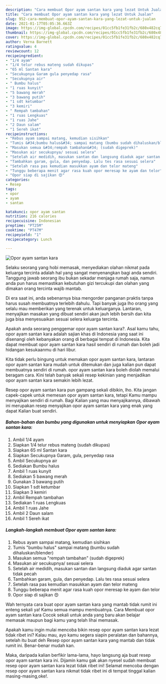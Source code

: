 ```yaml
---
description: "Cara membuat Opor ayam santan kara yang lezat Untuk Jualan"
title: "Cara membuat Opor ayam santan kara yang lezat Untuk Jualan"
slug: 952-cara-membuat-opor-ayam-santan-kara-yang-lezat-untuk-jualan
date: 2021-01-17T05:05:36.663Z
image: https://img-global.cpcdn.com/recipes/01cc5fb1fe31fb2c/680x482cq70/opor-ayam-santan-kara-foto-resep-utama.jpg
thumbnail: https://img-global.cpcdn.com/recipes/01cc5fb1fe31fb2c/680x482cq70/opor-ayam-santan-kara-foto-resep-utama.jpg
cover: https://img-global.cpcdn.com/recipes/01cc5fb1fe31fb2c/680x482cq70/opor-ayam-santan-kara-foto-resep-utama.jpg
author: Verna Barnett
ratingvalue: 4
reviewcount: 12
recipeingredient:
- "1/4 ayam"
- "1/4 telur rebus mateng sudah dikupas"
- "65 ml Santan kara"
- "Secukupnya Garam gula penyedap rasa"
- "Secukupnya air"
- " Bumbu halus"
- "1 ruas kunyit"
- "5 bawang merah"
- "3 bawang putih"
- "1 sdt ketumbar"
- "3 kemiri"
- " Rempah tambahan"
- "1 ruas Lengkuas"
- "1 ruas Jahe"
- "2 Daun salam"
- "1 Sereh ikat"
recipeinstructions:
- "Rebus ayam sampai matang, kemudian sisihkan"
- "Tumis &#34;bumbu halus&#34; sampai matang (bumbu sudah dihaluskan/blender)"
- "Masukan semua &#34;rempah tambahan&#34; (sudah digeprek)"
- "Masukan air secukupnya/ sesuai selera"
- "Setelah air medidih, masukan santan dan langsung diaduk agar santan tidak pecah"
- "Tambahkan garam, gula, dan penyedap. Lalu tes rasa sesuai selera"
- "Setelah rasa pas kemudian masukkan ayam dan telor mateng"
- "Tunggu beberapa menit agar rasa kuah opor meresap ke ayam dan telor"
- "Opor siap di sajikan 😍"
categories:
- Resep
tags:
- opor
- ayam
- santan

katakunci: opor ayam santan 
nutrition: 216 calories
recipecuisine: Indonesian
preptime: "PT25M"
cooktime: "PT47M"
recipeyield: "1"
recipecategory: Lunch

---
```



![Opor ayam santan kara](https://img-global.cpcdn.com/recipes/01cc5fb1fe31fb2c/680x482cq70/opor-ayam-santan-kara-foto-resep-utama.jpg)

Selaku seorang yang hobi memasak, menyediakan olahan nikmat pada keluarga tercinta adalah hal yang sangat menyenangkan bagi anda sendiri. Tanggung jawab seorang ibu bukan sekadar menjaga rumah saja, namun anda pun harus memastikan kebutuhan gizi tercukupi dan olahan yang dimakan orang tercinta wajib mantab.

Di era  saat ini, anda sebenarnya bisa mengorder panganan praktis tanpa harus susah membuatnya terlebih dahulu. Tapi banyak juga lho orang yang selalu mau memberikan yang terenak untuk keluarganya. Lantaran, menyajikan masakan yang dibuat sendiri akan jauh lebih bersih dan kita juga bisa menyesuaikan sesuai selera keluarga tercinta. 



Apakah anda seorang penggemar opor ayam santan kara?. Asal kamu tahu, opor ayam santan kara adalah sajian khas di Indonesia yang saat ini disenangi oleh kebanyakan orang di berbagai tempat di Indonesia. Kita dapat membuat opor ayam santan kara hasil sendiri di rumah dan boleh jadi hidangan kesukaanmu di hari libur.

Kita tidak perlu bingung untuk memakan opor ayam santan kara, lantaran opor ayam santan kara mudah untuk ditemukan dan juga kalian pun dapat membuatnya sendiri di rumah. opor ayam santan kara boleh diolah memalui beragam cara. Kini telah banyak sekali resep kekinian yang menjadikan opor ayam santan kara semakin lebih lezat.

Resep opor ayam santan kara pun gampang sekali dibikin, lho. Kita jangan capek-capek untuk memesan opor ayam santan kara, tetapi Kamu mampu menyajikan sendiri di rumah. Bagi Kalian yang mau menyajikannya, dibawah ini merupakan resep menyajikan opor ayam santan kara yang enak yang dapat Kalian buat sendiri.

<!--inarticleads1-->

##### Bahan-bahan dan bumbu yang digunakan untuk menyiapkan Opor ayam santan kara:

1. Ambil 1/4 ayam
1. Siapkan 1/4 telur rebus mateng (sudah dikupas)
1. Siapkan 65 ml Santan kara
1. Siapkan Secukupnya Garam, gula, penyedap rasa
1. Ambil Secukupnya air
1. Sediakan  Bumbu halus
1. Ambil 1 ruas kunyit
1. Sediakan 5 bawang merah
1. Gunakan 3 bawang putih
1. Siapkan 1 sdt ketumbar
1. Siapkan 3 kemiri
1. Ambil  Rempah tambahan
1. Sediakan 1 ruas Lengkuas
1. Ambil 1 ruas Jahe
1. Ambil 2 Daun salam
1. Ambil 1 Sereh ikat




<!--inarticleads2-->

##### Langkah-langkah membuat Opor ayam santan kara:

1. Rebus ayam sampai matang, kemudian sisihkan
1. Tumis &#34;bumbu halus&#34; sampai matang (bumbu sudah dihaluskan/blender)
1. Masukan semua &#34;rempah tambahan&#34; (sudah digeprek)
1. Masukan air secukupnya/ sesuai selera
1. Setelah air medidih, masukan santan dan langsung diaduk agar santan tidak pecah
1. Tambahkan garam, gula, dan penyedap. Lalu tes rasa sesuai selera
1. Setelah rasa pas kemudian masukkan ayam dan telor mateng
1. Tunggu beberapa menit agar rasa kuah opor meresap ke ayam dan telor
1. Opor siap di sajikan 😍




Wah ternyata cara buat opor ayam santan kara yang mantab tidak rumit ini enteng sekali ya! Kamu semua mampu membuatnya. Cara Membuat opor ayam santan kara Cocok sekali untuk anda yang baru akan belajar memasak maupun bagi kamu yang telah lihai memasak.

Apakah kamu ingin mulai mencoba bikin resep opor ayam santan kara lezat tidak ribet ini? Kalau mau, ayo kamu segera siapin peralatan dan bahannya, setelah itu buat deh Resep opor ayam santan kara yang mantab dan tidak rumit ini. Benar-benar mudah kan. 

Maka, daripada kalian berfikir lama-lama, hayo langsung aja buat resep opor ayam santan kara ini. Dijamin kamu gak akan nyesel sudah membuat resep opor ayam santan kara lezat tidak ribet ini! Selamat mencoba dengan resep opor ayam santan kara nikmat tidak ribet ini di tempat tinggal kalian masing-masing,oke!.

